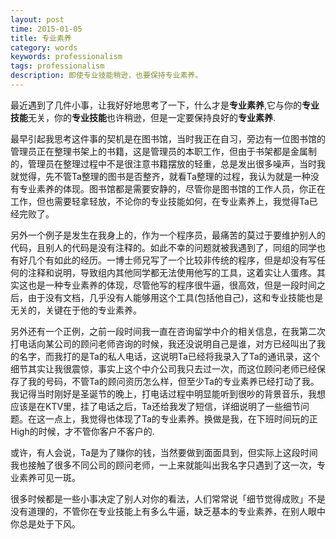 ```yaml
---
layout: post
time: 2015-01-05
title: 专业素养
category: words
keywords: professionalism
tags: professionalism
description: 即使专业技能稍逊，也要保持专业素养。
---
```


最近遇到了几件小事，让我好好地思考了一下，什么才是**专业素养**,它与你的**专业技能**无关，你的**专业技能**也许稍逊，但是一定要保持良好的**专业素养**.

最早引起我思考这件事的契机是在图书馆，当时我正在自习，旁边有一位图书馆的管理员正在整理书架上的书籍，这是管理员的本职工作，但由于书架都是金属制的，管理员在整理过程中不是很注意书籍摆放的轻重，总是发出很多噪声，当时我就觉得，先不管Ta整理的图书是否整齐，就看Ta整理的过程，我认为就是一种没有专业素养的体现。图书馆都是需要安静的，尽管你是图书馆的工作人员，你正在工作，但也需要轻拿轻放，不论你的专业技能如何，在专业素养上，我觉得Ta已经完败了。

另外一个例子是发生在我身上的，作为一个程序员，最痛苦的莫过于要维护别人的代码，且别人的代码是没有注释的。如此不幸的问题就被我遇到了，同组的同学也有好几个有如此的经历。一博士师兄写了一个比较非传统的程序，但是却没有写任何的注释和说明，导致组内其他同学都无法使用他写的工具，这着实让人蛋疼。其实这也是一种专业素养的体现，尽管他写的程序很牛逼，很高效，但是一段时间之后，由于没有文档，几乎没有人能够用这个工具(包括他自己)，这和专业技能也是无关的，关键在于他的专业素养。


另外还有一个正例，之前一段时间我一直在咨询留学中介的相关信息，在我第二次打电话向某公司的顾问老师咨询的时候，我还没说明自己是谁，对方已经叫出了我的名字，而我打的是Ta的私人电话，这说明Ta已经将我录入了Ta的通讯录，这个细节其实让我很震惊，事实上这个中介公司我只去过一次，而这位顾问老师已经保存了我的号码，不管Ta的顾问资历怎么样，但至少Ta的专业素养已经打动了我。我记得当时刚好是圣诞节的晚上，打电话过程中明显能听到很吵的背景音乐，我想应该是在KTV里，挂了电话之后，Ta还给我发了短信，详细说明了一些细节问题。在这一点上，我觉得也体现了Ta的专业素养。换做是我，在下班时间玩的正High的时候，才不管你客户不客户的.

或许，有人会说，Ta是为了赚你的钱，当然要做到面面具到，但实际上这段时间我也接触了很多不同公司的顾问老师，一上来就能叫出我名字只遇到了这一次，专业素养可见一斑。

很多时候都是一些小事决定了别人对你的看法，人们常常说「细节觉得成败」不是没有道理的，不管你在专业技能上有多么牛逼，缺乏基本的专业素养，在别人眼中你总是处于下风。
